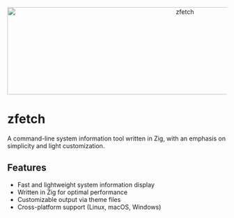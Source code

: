 <div align="center">
  <img src="header.svg" width="800" height="200" alt="zfetch">
</div>

# zfetch

A command-line system information tool written in Zig, with an emphasis on simplicity and light customization.

## Features

- Fast and lightweight system information display
- Written in Zig for optimal performance
- Customizable output via theme files
- Cross-platform support (Linux, macOS, Windows)

